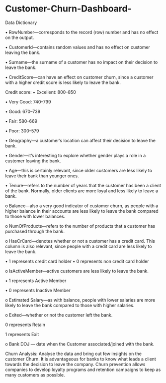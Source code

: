 # Customer-Churn-Dashboard-

Data Dictionary


•	RowNumber—corresponds to the record (row) number and has no effect on the output.

•	CustomerId—contains random values and has no effect on customer leaving the bank.

•	Surname—the surname of a customer has no impact on their decision to leave the bank.

•	CreditScore—can have an effect on customer churn, since a customer with a higher credit score is less likely to leave the bank.


Credit score:
•	Excellent: 800–850

•	Very Good: 740–799

•	Good: 670–739

•	Fair: 580–669

•	Poor: 300–579




•	Geography—a customer’s location can affect their decision to leave the bank.

•	Gender—it’s interesting to explore whether gender plays a role in a customer leaving the bank.

•	Age—this is certainly relevant, since older customers are less likely to leave their bank than younger ones.

•	Tenure—refers to the number of years that the customer has been a client of the bank. Normally, older clients are more loyal and less likely to leave a bank.

o	Balance—also a very good indicator of customer churn, as people with a higher balance in their accounts are less likely to leave the bank compared to those with lower balances.

o	NumOfProducts—refers to the number of products that a customer has purchased through the bank. 

o	HasCrCard—denotes whether or not a customer has a credit card. This column is also relevant, since people with a credit card are less likely to leave the bank.


•	1 represents credit card holder
•	0 represents non credit card holder


o	IsActiveMember—active customers are less likely to leave the bank.

•	1 represents Active Member

•	0 represents Inactive Member


o	Estimated Salary—as with balance, people with lower salaries are more likely to leave the bank compared to those with higher salaries.


o	Exited—whether or not the customer left the bank.

  0 represents Retain 
  
  1 represents Exit
  
  
o	Bank DOJ — date when the Customer associated/joined  with the bank.



Churn Analysis:
Analyse the data and bring out few insights on the customer Churn.
It is advantageous for banks to know what leads a client towards the decision to leave the company.
Churn prevention allows companies to develop loyalty programs and retention campaigns to keep as many customers as possible.

